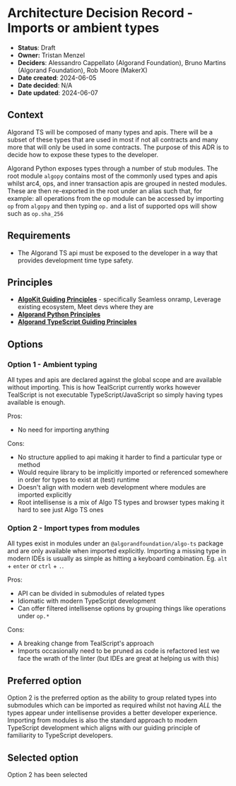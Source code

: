 # Architecture Decision Record - Imports or ambient types

- **Status**: Draft
- **Owner:** Tristan Menzel
- **Deciders**: Alessandro Cappellato (Algorand Foundation), Bruno Martins (Algorand Foundation), Rob Moore (MakerX)
- **Date created**: 2024-06-05
- **Date decided**: N/A
- **Date updated**: 2024-06-07

## Context

Algorand TS will be composed of many types and apis. There will be a subset of these types that are used in most if not all contracts and many more that will only be used in some contracts. The purpose of this ADR is to decide how to expose these types to the developer.

Algorand Python exposes types through a number of stub modules. The root module `algopy` contains most of the commonly used types and apis whilst arc4, ops, and inner transaction apis are grouped in nested modules. These are then re-exported in the root under an alias such that, for example: all operations from the op module can be accessed by importing `op` from `algopy` and then typing `op.` and a list of supported ops will show such as `op.sha_256`


## Requirements

- The Algorand TS api must be exposed to the developer in a way that provides development time type safety.

## Principles

- **[AlgoKit Guiding Principles](https://github.com/algorandfoundation/algokit-cli/blob/main/docs/algokit.md#guiding-principles)** - specifically Seamless onramp, Leverage existing ecosystem, Meet devs where they are
- **[Algorand Python Principles](https://algorandfoundation.github.io/puya/principles.html#principles)**
- **[Algorand TypeScript Guiding Principles](../README.md#guiding-principals)**

## Options

### Option 1 - Ambient typing

All types and apis are declared against the global scope and are available without importing. This is how TealScript currently works however TealScript is not executable TypeScript/JavaScript so simply having types available is enough.

Pros:
 - No need for importing anything

Cons:
 - No structure applied to api making it harder to find a particular type or method
 - Would require library to be implicitly imported or referenced somewhere in order for types to exist at (test) runtime
 - Doesn't align with modern web development where modules are imported explicitly
 - Root intellisense is a mix of Algo TS types and browser types making it hard to see just Algo TS ones

### Option 2 - Import types from modules

All types exist in modules under an `@algorandfoundation/algo-ts` package and are only available when imported explicitly. Importing a missing type in modern IDEs is usually as simple as hitting a keyboard combination. Eg. `alt` + `enter` or `ctrl` + `.`.

Pros:
 - API can be divided in submodules of related types
 - Idiomatic with modern TypeScript development
 - Can offer filtered intellisense options by grouping things like operations under `op.*`

Cons:
 - A breaking change from TealScript's approach
 - Imports occasionally need to be pruned as code is refactored lest we face the wrath of the linter (but IDEs are great at helping us with this)


## Preferred option

Option 2 is the preferred option as the ability to group related types into submodules which can be imported as required whilst not having _ALL_ the types appear under intellisense provides a better developer experience. Importing from modules is also the standard approach to modern TypeScript development which aligns with our guiding principle of familiarity to TypeScript developers.

## Selected option

Option 2 has been selected
